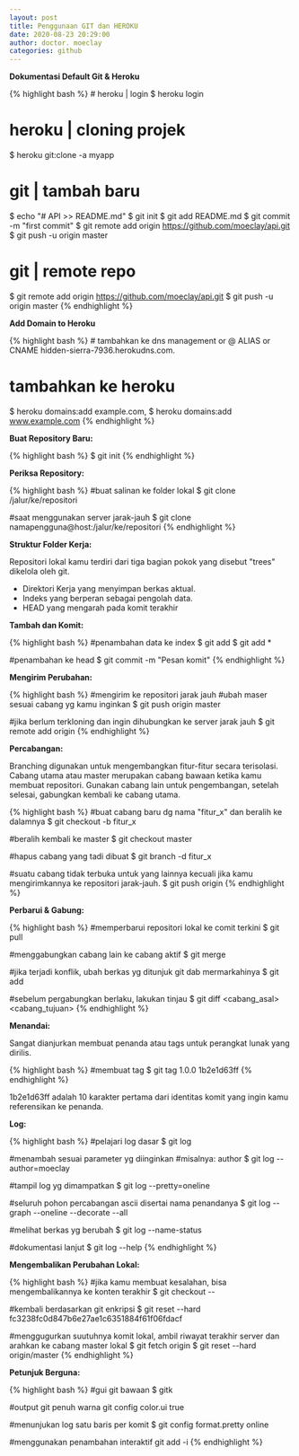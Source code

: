 ```yaml
---
layout: post
title: Penggunaan GIT dan HEROKU
date: 2020-08-23 20:29:00
author: doctor. moeclay
categories: github
---
```

<p><b>Dokumentasi Default Git & Heroku</b></p>
{% highlight bash %}
# heroku | login
$ heroku login 

# heroku | cloning projek
$ heroku git:clone -a myapp

# git | tambah baru
$ echo "# API >> README.md"
$ git init
$ git add README.md
$ git commit -m "first commit"
$ git remote add origin https://github.com/moeclay/api.git
$ git push -u origin master

# git | remote repo
$ git remote add origin https://github.com/moeclay/api.git
$ git push -u origin master
{% endhighlight %}


<p><b>Add Domain to Heroku</b></p>
{% highlight bash %}
# tambahkan ke dns management
<empty> or @   ALIAS or CNAME 	 hidden-sierra-7936.herokudns.com.

# tambahkan ke heroku
$ heroku domains:add example.com,
$ heroku domains:add www.example.com
{% endhighlight %}


<p><b>Buat Repository Baru:</b></p>
{% highlight bash %}
$ git init
{% endhighlight %}



<p><b>Periksa Repository:</b></p>
{% highlight bash %}
#buat salinan ke folder lokal
$ git clone /jalur/ke/repositori

#saat menggunakan server jarak-jauh
$ git clone namapengguna@host:/jalur/ke/repositori
{% endhighlight %}


<p><b>Struktur Folder Kerja:</b></p>
<p>Repositori lokal kamu terdiri dari tiga bagian pokok yang disebut "trees" dikelola oleh git.</p>
<ul>
<li>Direktori Kerja yang menyimpan berkas aktual.</li>
<li>Indeks yang berperan sebagai pengolah data.</li>
<li>HEAD yang mengarah pada komit terakhir</li>
</ul>



<p><b>Tambah dan Komit:</b></p>
{% highlight bash %}
#penambahan data ke index
$ git add <namaberkas>
$ git add *

#penambahan ke head
$ git commit -m "Pesan komit"
{% endhighlight %}



<p><b>Mengirim Perubahan:</b></p>
{% highlight bash %}
#mengirim ke repositori jarak jauh
#ubah maser sesuai cabang yg kamu inginkan
$ git push origin master

#jika berlum terkloning dan ingin dihubungkan ke server jarak jauh
$ git remote add origin <server>
{% endhighlight %}



<p><b>Percabangan:</b></p>
<p>Branching digunakan untuk mengembangkan fitur-fitur secara terisolasi. Cabang utama atau master merupakan cabang bawaan ketika kamu membuat repositori. Gunakan cabang lain untuk pengembangan, setelah selesai, gabungkan kembali ke cabang utama.</p>

{% highlight bash %}
#buat cabang baru dg nama "fitur_x" dan beralih ke dalamnya
$ git checkout -b fitur_x

#beralih kembali ke master
$ git checkout master

#hapus cabang yang tadi dibuat
$ git branch -d fitur_x

#suatu cabang tidak terbuka untuk yang lainnya kecuali jika kamu mengirimkannya ke repositori jarak-jauh.
$ git push origin <cabang>
{% endhighlight %}


<p><b>Perbarui & Gabung:</b></p>
{% highlight bash %}
#memperbarui repositori lokal ke comit terkini
$ git pull

#menggabungkan cabang lain ke cabang aktif
$ git merge <cabang>

#jika terjadi konflik, ubah berkas yg ditunjuk git dab mermarkahinya
$ git add <namaberkas>

#sebelum pergabungkan berlaku, lakukan tinjau
$ git diff <cabang_asal> <cabang_tujuan>
{% endhighlight %}


<p><b>Menandai:</b></p>
<p>Sangat dianjurkan membuat penanda atau tags untuk perangkat lunak yang dirilis.</p>
{% highlight bash %}
#membuat tag
$ git tag 1.0.0 1b2e1d63ff
{% endhighlight %}
<p>1b2e1d63ff adalah 10 karakter pertama dari identitas komit yang ingin kamu referensikan ke penanda.</p>


<p><b>Log:</b></p>
{% highlight bash %}
#pelajari log dasar
$ git log

#menambah sesuai parameter yg diinginkan
#misalnya: author
$ git log --author=moeclay

#tampil log yg dimampatkan
$ git log --pretty=oneline

#seluruh pohon percabangan ascii disertai nama penandanya
$ git log --graph --oneline --decorate --all

#melihat berkas yg berubah
$ git log --name-status

#dokumentasi lanjut
$ git log --help
{% endhighlight %}


<p><b>Mengembalikan Perubahan Lokal:</b></p>
{% highlight bash %}
#jika kamu membuat kesalahan, bisa mengembalikannya ke konten terakhir
$ git checkout -- <namaberkas>

#kembali berdasarkan git enkripsi
$ git reset --hard fc3238fc0d847b6e27ae1c6351884f61f06fdacf

#menggugurkan suutuhnya komit lokal, ambil riwayat terakhir server dan arahkan ke cabang master lokal
$ git fetch origin
$ git reset --hard origin/master
{% endhighlight %}


<p><b>Petunjuk Berguna:</b></p>
{% highlight bash %}
#gui git bawaan
$ gitk

#output git penuh warna
git config color.ui true

#menunjukan log satu baris per komit
$ git config format.pretty online

#menggunakan penambahan interaktif
git add -i
{% endhighlight %}

